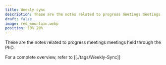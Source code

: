 ```yaml
---
title: Weekly sync
description: These are the notes related to progress meetings meetings held through the PhD
draft: false
image: red_mountain.webp
position: 50% 20%
---
```


These are the notes related to progress meetings meetings held through the PhD.

For a complete overview, refer to [[./tags/Weekly-Sync]]
